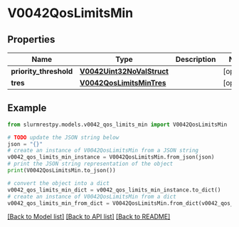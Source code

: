 # V0042QosLimitsMin


## Properties

Name | Type | Description | Notes
------------ | ------------- | ------------- | -------------
**priority_threshold** | [**V0042Uint32NoValStruct**](V0042Uint32NoValStruct.md) |  | [optional]
**tres** | [**V0042QosLimitsMinTres**](V0042QosLimitsMinTres.md) |  | [optional]

## Example

```python
from slurmrestpy.models.v0042_qos_limits_min import V0042QosLimitsMin

# TODO update the JSON string below
json = "{}"
# create an instance of V0042QosLimitsMin from a JSON string
v0042_qos_limits_min_instance = V0042QosLimitsMin.from_json(json)
# print the JSON string representation of the object
print(V0042QosLimitsMin.to_json())

# convert the object into a dict
v0042_qos_limits_min_dict = v0042_qos_limits_min_instance.to_dict()
# create an instance of V0042QosLimitsMin from a dict
v0042_qos_limits_min_from_dict = V0042QosLimitsMin.from_dict(v0042_qos_limits_min_dict)
```
[[Back to Model list]](../README.md#documentation-for-models) [[Back to API list]](../README.md#documentation-for-api-endpoints) [[Back to README]](../README.md)


